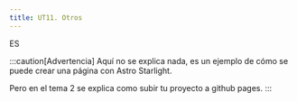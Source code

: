 ```yaml
---
title: UT11. Otros
---
```


ES


:::caution[Advertencia]
Aquí no se explica nada, es un ejemplo de cómo se puede crear una página con Astro Starlight.

Pero en el tema 2 se explica como subir tu proyecto a github pages.
:::